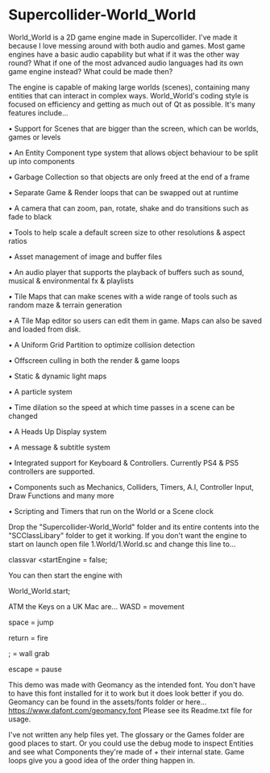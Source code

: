 # Supercollider-World_World

World_World is a 2D game engine made in Supercollider. I've made it because I love messing around
with both audio and games. Most game engines have a basic audio capability but what if it
was the other way round? What if one of the most advanced audio languages had its own game engine
instead? What could be made then?

The engine is capable of making large worlds (scenes), containing many entities that can interact in
complex ways. World_World's coding style is focused on efficiency and getting as much out of Qt as possible.
It's many features include...

• Support for Scenes that are bigger than the screen, which can be worlds, games or levels

• An Entity Component type system that allows object behaviour to be split up into components

• Garbage Collection so that objects are only freed at the end of a frame

• Separate Game & Render loops that can be swapped out at runtime

• A camera that can zoom, pan, rotate, shake and do transitions such as fade to black

• Tools to help scale a default screen size to other resolutions & aspect ratios

• Asset management of image and buffer files

• An audio player that supports the playback of buffers such as sound, musical & environmental fx & playlists

• Tile Maps that can make scenes with a wide range of tools such as random maze & terrain generation

• A Tile Map editor so users can edit them in game. Maps can also be saved and loaded from disk.

• A Uniform Grid Partition to optimize collision detection

• Offscreen culling in both the render & game loops

• Static & dynamic light maps

• A particle system

• Time dilation so the speed at which time passes in a scene can be changed

• A Heads Up Display system

• A message & subtitle system

• Integrated support for Keyboard & Controllers. Currently PS4 & PS5 controllers are supported.

• Components such as Mechanics, Colliders, Timers, A.I, Controller Input, Draw Functions and many more

• Scripting and Timers that run on the World or a Scene clock

Drop the "Supercollider-World_World" folder and its entire contents into the "SCClassLibary" folder to get it working. If you don't want the engine to start on launch open file 1.World/1.World.sc and change this line to...

classvar <startEngine = false;

You can then start the engine with

World_World.start;

ATM the Keys on a UK Mac are...
WASD = movement

space = jump

return = fire

; = wall grab

escape = pause

This demo was made with Geomancy as the intended font. You don't have to have this font installed for it to work but it does look better if you do. Geomancy can be found in the assets/fonts folder or here... https://www.dafont.com/geomancy.font
Please see its Readme.txt file for usage.

I've not written any help files yet. The glossary or the Games folder are good places to start. Or you could use the debug mode to inspect Entities and see what Components they're made of + their internal state. Game loops give you a good idea of the order thing happen in.
